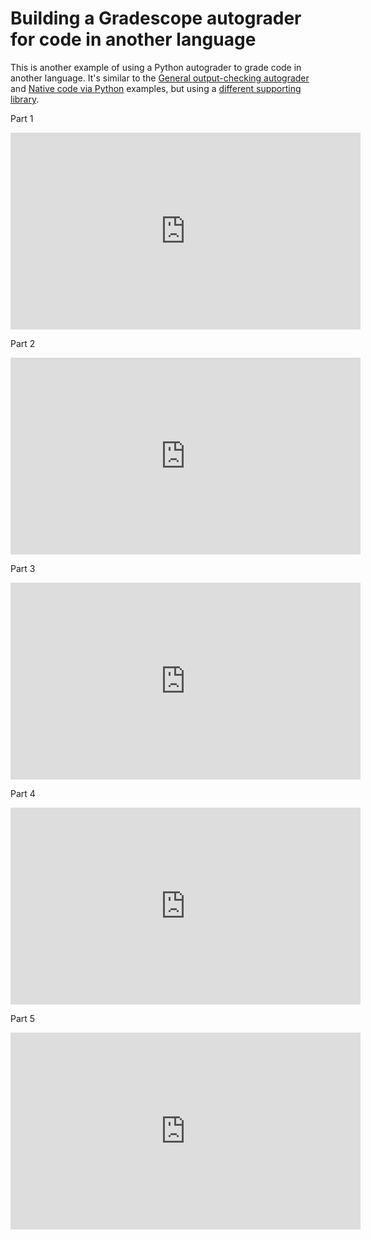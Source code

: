 # Building a Gradescope autograder for code in another language

This is another example of using a Python autograder to grade code in another
language. It's similar to the [General output-checking
autograder](../diff_general) and [Native code via Python](../diff) examples, but
using a [different supporting
library](https://github.com/ThaumicMekanism/GradescopeBase).

Part 1
<iframe width="560" height="315" src="https://www.youtube.com/embed/Nq5OlfE0XT0" title="YouTube video player" frameborder="0" allow="accelerometer; autoplay; clipboard-write; encrypted-media; gyroscope; picture-in-picture" allowfullscreen></iframe>

Part 2
<iframe width="560" height="315" src="https://www.youtube.com/embed/398Ixuvobog" title="YouTube video player" frameborder="0" allow="accelerometer; autoplay; clipboard-write; encrypted-media; gyroscope; picture-in-picture" allowfullscreen></iframe>

Part 3
<iframe width="560" height="315" src="https://www.youtube.com/embed/plNFDUGS5bM" title="YouTube video player" frameborder="0" allow="accelerometer; autoplay; clipboard-write; encrypted-media; gyroscope; picture-in-picture" allowfullscreen></iframe>

Part 4
<iframe width="560" height="315" src="https://www.youtube.com/embed/6njwzB-koLM" title="YouTube video player" frameborder="0" allow="accelerometer; autoplay; clipboard-write; encrypted-media; gyroscope; picture-in-picture" allowfullscreen></iframe>

Part 5
<iframe width="560" height="315" src="https://www.youtube.com/embed/RzRiLVIc3l8" title="YouTube video player" frameborder="0" allow="accelerometer; autoplay; clipboard-write; encrypted-media; gyroscope; picture-in-picture" allowfullscreen></iframe>
